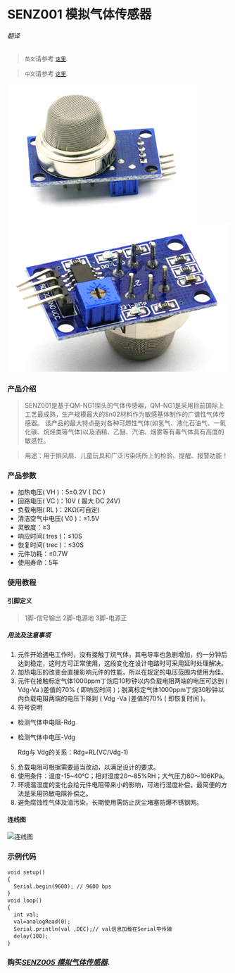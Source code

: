 # SENZ001 模拟气体传感器

###### 翻译

> `英文`请参考 [`这里`](https://github.com/njustcjj/SENZ001-Gas-Sensor/blob/master/README.md).

> `中文`请参考 [`这里`](https://github.com/njustcjj/SENZ001-Gas-Sensor/blob/master/README_CN.md).

![](https://github.com/njustcjj/SENZ001-Gas-Sensor/blob/master/pic/SENZ001_front.jpg "SENZ001") 
![](https://github.com/njustcjj/SENZ001-Gas-Sensor/blob/master/pic/SENZ001_back.jpg "SENZ001") 

### 产品介绍

> SENZ001是基于QM-NG1探头的气体传感器，QM-NG1是采用目前国际上工艺最成熟，生产规模最大的Sn02材料作为敏感基体制作的广谱性气体传感器。
> 该产品的最大特点是对各种可燃性气体(如氢气、液化石油气、一氧化碳、烷烃类等气体)以及酒精、乙醚、汽油、烟雾等有毒气体具有高度的敏感性。
  
> 用途：用于排风扇、儿童玩具和广泛污染场所上的检验、提醒、报警功能！

### 产品参数

* 加热电压( VH )：5±0.2V ( DC )
* 回路电压( VC )：10V ( 最大 DC 24V)
* 负载电阻( RL )：2KΩ(可自定)
* 清洁空气中电压( V0 )：≤1.5V
* 灵敏度：≥3
* 响应时间( tres )：≤10S
* 恢复时间( trec )：≤30S
* 元件功耗：≤0.7W
* 使用寿命：5年

### 使用教程

#### 引脚定义

> 1脚-信号输出
> 2脚-电源地
> 3脚-电源正

##### 用法及注意事项
1. 元件开始通电工作时，没有接触丁烷气体，其电导率也急剧增加，约一分钟后达到稳定，这时方可正常使用，这段变化在设计电路时可采用延时处理解决。
2. 加热电压的改变会直接影响元件的性能，所以在规定的电压范围内使用为佳。
3. 元件在接触标定气体1000ppm丁烷后10秒钟以内负载电阻两端的电压可达到 ( Vdg-Va )差值的70% ( 即响应时间 )；脱离标定气体1000ppm丁烷30秒钟以内负载电阻两端的电压下降到 ( Vdg -Va )差值的70% ( 即恢复时间 )。
4. 符号说明
 * 检测气体中电阻-Rdg
 * 检测气体中电压-Vdg

    Rdg与 Vdg的关系：Rdg=RL(VC/Vdg-1)
5. 负载电阻可根据需要适当改动，以满足设计的要求。
6. 使用条件：温度-15~40℃；相对湿度20～85%RH；大气压力80～106KPa。
7. 环境温湿度的变化会给元件电阻带来小的影响，可进行湿度补偿，最简便的方法是采用热敏电阻补偿之。
8. 避免腐蚀性气体及油污染，长期使用需防止灰尘堵塞防爆不锈钢网。

#### 连线图

![](https://github.com/njustcjj/SENZ001-Gas-Sensor/blob/master/pic/SENZ001.png "连线图") 

### 示例代码

    void setup() 
    { 
      Serial.begin(9600); // 9600 bps
    }
    void loop() 
    {
      int val;
      val=analogRead(0);
      Serial.println(val ,DEC);// val信息加载在Serial中传输
      delay(100);
    }


### 购买[*SENZ005 模拟气体传感器*](https://www.ebay.com/).



